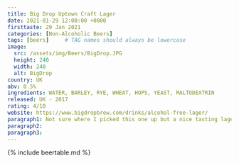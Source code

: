 ```yaml
---
title: Big Drop Uptown Craft Lager
date: 2021-01-29 12:00:00 +0000
firsttaste: 29 Jan 2021
categories: [Non-Alcoholic Beers]
tags: [beers]     # TAG names should always be lowercase
image:
  src: /assets/img/Beers/BigDrop.JPG
  height: 240
  width: 240
  alt: BigDrop
country: UK
abv: 0.5%
ingredients: WATER, BARLEY, RYE, WHEAT, HOPS, YEAST, MALTODEXTRIN
released: UK - 2017
rating: 4/10
website: https://www.bigdropbrew.com/drinks/alcohol-free-lager/
paragraph1: Not sure where I picked this one up but a nice tasting lager which was easy to drink, but didn't leave me a lasting memory to rush back to.
paragraph2: 
paragraph3: 
---
```

{% include beertable.md %}
